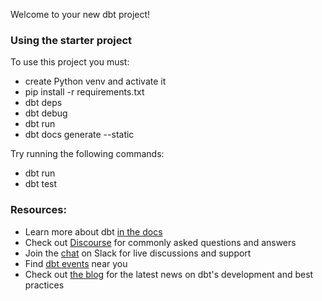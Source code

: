 Welcome to your new dbt project!

### Using the starter project

To use this project you must:
- create Python venv and activate it
- pip install -r requirements.txt
- dbt deps
- dbt debug
- dbt run
- dbt docs generate --static

Try running the following commands:
- dbt run
- dbt test


### Resources:
- Learn more about dbt [in the docs](https://docs.getdbt.com/docs/introduction)
- Check out [Discourse](https://discourse.getdbt.com/) for commonly asked questions and answers
- Join the [chat](https://community.getdbt.com/) on Slack for live discussions and support
- Find [dbt events](https://events.getdbt.com) near you
- Check out [the blog](https://blog.getdbt.com/) for the latest news on dbt's development and best practices
